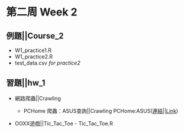 ﻿# 第二周 Week 2

## 例題||Course_2
   - W1_practice1.R
   - W1_practice2.R
   - test_data.csv	*for practice2*
## 習題||hw_1
- 網路爬蟲||Crawling
	- PCHome 爬蟲：ASUS查詢||Crawling PCHome:ASUS([連結||Link](https://perilium.github.io/NTU-CSX4001/Week_2/hw_2/Crawling/Crawling_PCHome.html))

- OOXX遊戲||Tic_Tac_Toe
        - Tic_Tac_Toe.R
